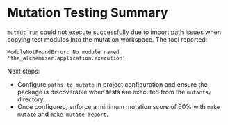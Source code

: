 # Mutation Testing Summary

`mutmut run` could not execute successfully due to import path issues when copying test modules into the mutation workspace. The tool reported:

```
ModuleNotFoundError: No module named 'the_alchemiser.application.execution'
```

Next steps:
- Configure `paths_to_mutate` in project configuration and ensure the package is discoverable when tests are executed from the `mutants/` directory.
- Once configured, enforce a minimum mutation score of 60% with `make mutate` and `make mutate-report`.
